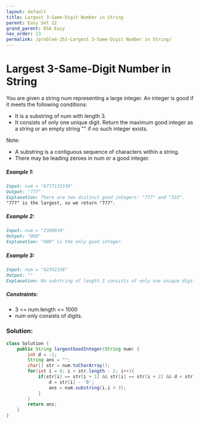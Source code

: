 ```yaml
---
layout: default
title: Largest 3-Same-Digit Number in String
parent: Easy Set 12
grand_parent: DSA Easy
nav_order: 13
permalink: /problem-353-Largest 3-Same-Digit Number in String/
---
```

# Largest 3-Same-Digit Number in String
You are given a string num representing a large integer. An integer is good if it meets the following conditions:

* It is a substring of num with length 3.
* It consists of only one unique digit.
Return the maximum good integer as a string or an empty string "" if no such integer exists.

Note:

* A substring is a contiguous sequence of characters within a string.
* There may be leading zeroes in num or a good integer.

##### Example 1:
```markdown
Input: num = "6777133339"
Output: "777"
Explanation: There are two distinct good integers: "777" and "333".
"777" is the largest, so we return "777".
```
##### Example 2:
```markdown
Input: num = "2300019"
Output: "000"
Explanation: "000" is the only good integer.
```
##### Example 3:
```markdown
Input: num = "42352338"
Output: ""
Explanation: No substring of length 3 consists of only one unique digit. Therefore, there are no good integers.
```
##### Constraints:
* 3 <= num.length <= 1000
* num only consists of digits.

### Solution:
```java
class Solution {
    public String largestGoodInteger(String num) {
        int d = -1;
        String ans = "";
        char[] str = num.toCharArray();
        for(int i = 0; i < str.length - 2; i++){
            if(str[i] == str[i + 1] && str[i] == str[i + 2] && d < str[i] - '0'){
                d = str[i] - '0';
                ans = num.substring(i,i + 3);
            }
        }
        return ans;
    }
}
```